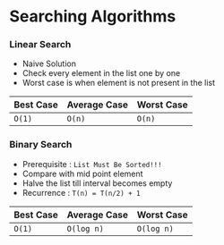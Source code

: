 # Searching Algorithms

### Linear Search
* Naive Solution
* Check every element in the list one by one
* Worst case is when element is not present in the list

Best Case        |    Average Case   |     Worst Case 
-----------------|-------------------|----------------
`O(1)`           | `O(n)`            | `O(n)`

### Binary Search
* Prerequisite : `List Must Be Sorted!!!`
* Compare with mid point element
* Halve the list till interval becomes empty
* Recurrence : `T(n) = T(n/2) + 1`

Best Case        |    Average Case   |     Worst Case 
-----------------|-------------------|----------------
`O(1)`           | `O(log n)`            | `O(log n)`